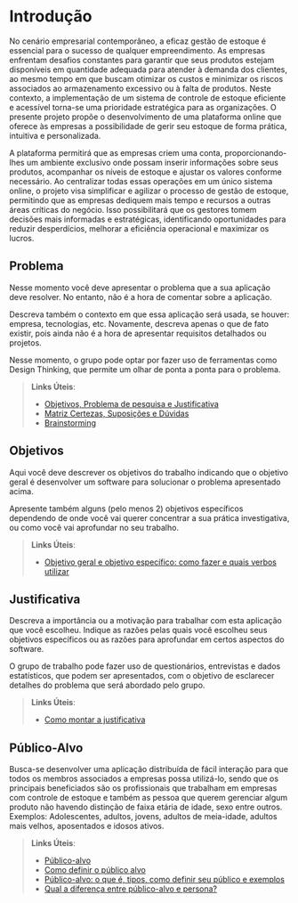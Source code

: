 # Introdução

No cenário empresarial contemporâneo, a eficaz gestão de estoque é essencial para o sucesso de qualquer empreendimento. As empresas enfrentam desafios constantes para garantir que seus produtos estejam disponíveis em quantidade adequada para atender à demanda dos clientes, ao mesmo tempo em que buscam otimizar os custos e minimizar os riscos associados ao armazenamento excessivo ou à falta de produtos.
Neste contexto, a implementação de um sistema de controle de estoque eficiente e acessível torna-se uma prioridade estratégica para as organizações. O presente projeto propõe o desenvolvimento de uma plataforma online que oferece às empresas a possibilidade de gerir seu estoque de forma prática, intuitiva e personalizada.

A plataforma permitirá que as empresas criem uma conta, proporcionando-lhes um ambiente exclusivo onde possam inserir informações sobre seus produtos, acompanhar os níveis de estoque e ajustar os valores conforme necessário. Ao centralizar todas essas operações em um único sistema online, o projeto visa simplificar e agilizar o processo de gestão de estoque, permitindo que as empresas dediquem mais tempo e recursos a outras áreas críticas do negócio. Isso possibilitará que os gestores tomem decisões mais informadas e estratégicas, identificando oportunidades para reduzir desperdícios, melhorar a eficiência operacional e maximizar os lucros.

## Problema
Nesse momento você deve apresentar o problema que a sua aplicação deve  resolver. No entanto, não é a hora de comentar sobre a aplicação.

Descreva também o contexto em que essa aplicação será usada, se  houver: empresa, tecnologias, etc. Novamente, descreva apenas o que de  fato existir, pois ainda não é a hora de apresentar requisitos  detalhados ou projetos.

Nesse momento, o grupo pode optar por fazer uso  de ferramentas como Design Thinking, que permite um olhar de ponta a ponta para o problema.

> **Links Úteis**:
> - [Objetivos, Problema de pesquisa e Justificativa](https://medium.com/@versioparole/objetivos-problema-de-pesquisa-e-justificativa-c98c8233b9c3)
> - [Matriz Certezas, Suposições e Dúvidas](https://medium.com/educa%C3%A7%C3%A3o-fora-da-caixa/matriz-certezas-suposi%C3%A7%C3%B5es-e-d%C3%BAvidas-fa2263633655)
> - [Brainstorming](https://www.euax.com.br/2018/09/brainstorming/)

## Objetivos

Aqui você deve descrever os objetivos do trabalho indicando que o objetivo geral é desenvolver um software para solucionar o problema apresentado acima. 

Apresente também alguns (pelo menos 2) objetivos específicos dependendo de onde você vai querer concentrar a sua prática investigativa, ou como você vai aprofundar no seu trabalho.
 
> **Links Úteis**:
> - [Objetivo geral e objetivo específico: como fazer e quais verbos utilizar](https://blog.mettzer.com/diferenca-entre-objetivo-geral-e-objetivo-especifico/)

## Justificativa

Descreva a importância ou a motivação para trabalhar com esta aplicação que você escolheu. Indique as razões pelas quais você escolheu seus objetivos específicos ou as razões para aprofundar em certos aspectos do software.

O grupo de trabalho pode fazer uso de questionários, entrevistas e dados estatísticos, que podem ser apresentados, com o objetivo de esclarecer detalhes do problema que será abordado pelo grupo.

> **Links Úteis**:
> - [Como montar a justificativa](https://guiadamonografia.com.br/como-montar-justificativa-do-tcc/)

## Público-Alvo

Busca-se desenvolver uma aplicação distribuída de fácil interação para que todos os membros associados a empresas possa utilizá-lo, sendo que os principais beneficiados são os profissionais que trabalham em empresas com controle de estoque e também as pessoa que querem gerenciar algum produto não havendo distinção de faixa etária de idade, sexo entre outros. Exemplos: Adolescentes, adultos, jovens, adultos de meia-idade, adultos mais velhos, aposentados e idosos ativos.

> **Links Úteis**:
> - [Público-alvo](https://blog.hotmart.com/pt-br/publico-alvo/)
> - [Como definir o público alvo](https://exame.com/pme/5-dicas-essenciais-para-definir-o-publico-alvo-do-seu-negocio/)
> - [Público-alvo: o que é, tipos, como definir seu público e exemplos](https://klickpages.com.br/blog/publico-alvo-o-que-e/)
> - [Qual a diferença entre público-alvo e persona?](https://rockcontent.com/blog/diferenca-publico-alvo-e-persona/)
